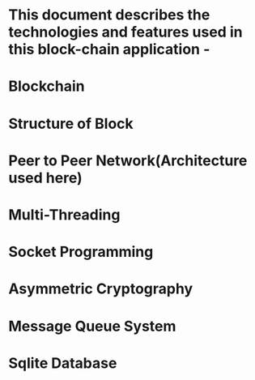# This document describes the technologies and features used in this block-chain application - 

# Blockchain 

# Structure of Block

# Peer to Peer Network(Architecture used here)

# Multi-Threading

# Socket Programming

# Asymmetric Cryptography 

# Message Queue System

# Sqlite Database